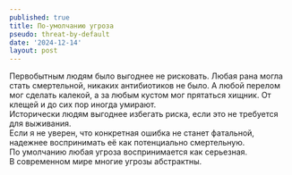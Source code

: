 ```yaml
---
published: true
title: По-умолчанию угроза
pseudo: threat-by-default
date: '2024-12-14'
layout: post
---
```

Первобытным людям было выгоднее не рисковать. Любая рана могла стать смертельной, никаких антибиотиков не было. А любой перелом мог сделать калекой, а за любым кустом мог прятаться хищник. От клещей и до сих пор иногда умирают.\
Исторически людям выгоднее избегать риска, если это не требуется для выживания.\
Если я не уверен, что конкретная ошибка не станет фатальной, надежнее воспринимать её как потенциально смертельную.\
По умолчанию любая угроза воспринимается как серьезная.\
В современном мире многие угрозы абстрактны.

